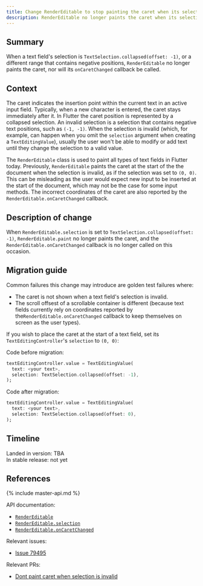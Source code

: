 ```yaml
---
title: Change RenderEditable to stop painting the caret when its selection is invalid
description: RenderEditable no longer paints the caret when its selection is invalid.
---
```


## Summary

When a text field's selection is `TextSelection.collapsed(offset: -1)`, or 
a different range that contains negative positions, `RenderEditable` no 
longer paints the caret, nor will its `onCaretChanged` callback be called.

## Context

The caret indicates the insertion point within the current text in an 
active input field. Typically, when a new character is entered, the 
caret stays immediately after it. In Flutter the caret position is 
represented by a collapsed selection. An invalid selection is a selection
that contains negative text positions, such as `(-1, -1)`. When the 
selection is invalid (which, for example, can happen when you omit the 
`selection` argument when creating a `TextEditingValue`), usually the 
user won't be able to modify or add text until they change the selection 
to a valid value.

The `RenderEditable` class is used to paint all types of text fields
in Flutter today. Previously, `RenderEditable` paints the caret at 
the start of the the document when the selection is invalid, as if the 
selection was set to `(0, 0)`. This can be misleading as the 
user would expect new input to be inserted at the start of the document, 
which may not be the case for some input methods. The incorrect coordinates 
of the caret are also reported by the `RenderEditable.onCaretChanged` 
callback.

## Description of change

When `RenderEditable.selection` is set to `TextSelection.collapsed(offset: -1)`, 
`RenderEditable.paint` no longer paints the caret, and the 
`RenderEditable.onCaretChanged` callback is no longer called on this occasion.

## Migration guide

Common failures this change may introduce are golden test failures where:
  - The caret is not shown when a text field's selection is invalid.
  - The scroll offsest of a scrollable container is different (because text fields currently rely on coordinates reported by the`RenderEditable.onCaretChanged` callback to keep themselves on screen as the user types).
  
If you wish to place the caret at the start of a text field, set its
`TextEditingController`'s `selection` to `(0, 0)`:

Code before migration:

<!-- skip -->
```dart
textEditingController.value = TextEditingValue(
  text: <your text>,
  selection: TextSelection.collapsed(offset: -1),
);
```

Code after migration:

<!-- skip -->
```dart
textEditingController.value = TextEditingValue(
  text: <your text>,
  selection: TextSelection.collapsed(offset: 0),
);
```

## Timeline

Landed in version: TBA<br>
In stable release: not yet

## References

{% include master-api.md %}

API documentation:

* [`RenderEditable`][]
* [`RenderEditable.selection`][]
* [`RenderEditable.onCaretChanged`][]

Relevant issues:

* [Issue 79495]

Relevant PRs:

* [Dont paint caret when selection is invalid]


<!-- Master channel link: -->

[`RenderEditable`]: https://master-api.flutter.dev/flutter/rendering/RenderEditable-class.html
[`RenderEditable.selection`]: https://master-api.flutter.dev/flutter/rendering/RenderEditable/selection.html
[`RenderEditable.onCaretChanged`]: https://master-api.flutter.dev/flutter/rendering/RenderEditable/onCaretChanged.html

[Issue 79495]: {{site.github}}/flutter/flutter/issues/79495
[Dont paint caret when selection is invalid]: {{site.github}}/flutter/flutter/pull/79607
